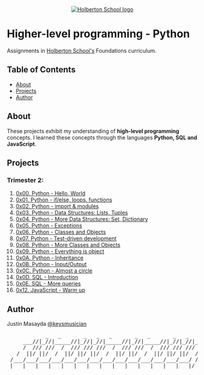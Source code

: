 <p align="center">
  <a href=#>
    <img src="https://intranet.hbtn.io/assets/holberton-logo-full-black-157ccfa3d2134776c1e3f78c0fe682968e8848b64fcacc6187976044f75f35a8.png" alt="Holberton School logo">
  </a>
</p>

# Higher-level programming - Python
Assignments in [Holberton School's](https://www.holbertonschool.com/) Foundations curriculum.

## Table of Contents
* [About](#about)
* [Projects](#projects)
* [Author](#author)

## About
These projects exhibit my understanding of **high-level programming** concepts. I learned these concepts through the languages **Python, SQL and JavaScript**.

## Projects
### Trimester 2:
1. [0x00. Python - Hello, World](https://github.com/keysmusician/holbertonschool-higher_level_programming/tree/main/0x00-hello_world)
2. [0x01. Python - if/else, loops, functions](https://github.com/keysmusician/holbertonschool-higher_level_programming/tree/master/0x01-python-if_else_loops_functions)
3. [0x02. Python - import & modules](https://github.com/keysmusician/holbertonschool-higher_level_programming/tree/master/0x02-python-import_modules)
4. [0x03. Python - Data Structures: Lists, Tuples](https://github.com/keysmusician/holbertonschool-higher_level_programming/tree/master/0x03-python-data_structures)
5. [0x04. Python - More Data Structures: Set, Dictionary](https://github.com/keysmusician/holbertonschool-higher_level_programming/tree/master/0x04-python-more_data_structures)
6. [0x05. Python - Exceptions](https://github.com/keysmusician/holbertonschool-higher_level_programming/tree/master/0x05-python-exceptions)
7. [0x06. Python - Classes and Objects](https://github.com/keysmusician/holbertonschool-higher_level_programming/tree/master/0x06-python-classes)
8. [0x07. Python - Test-driven development](https://github.com/keysmusician/holbertonschool-higher_level_programming/tree/master/0x07-python-test_driven_development)
9. [0x08. Python - More Classes and Objects](https://github.com/keysmusician/holbertonschool-higher_level_programming/tree/master/0x08-python-more_classes)
10. [0x09. Python - Everything is object](https://github.com/keysmusician/holbertonschool-higher_level_programming/tree/master/0x09-python-everything_is_object)
11. [0x0A. Python - Inheritance](https://github.com/keysmusician/holbertonschool-higher_level_programming/tree/master/0x0A-python-inheritance)
12. [0x0B. Python - Input/Output](https://github.com/keysmusician/holbertonschool-higher_level_programming/tree/master/0x0B-python-input_output)
13. [0x0C. Python - Almost a circle](https://github.com/keysmusician/holbertonschool-higher_level_programming/tree/master/0x0C-python-almost_a_circle)
14. [0x0D. SQL - Introduction](https://github.com/keysmusician/holbertonschool-higher_level_programming/tree/master/0x0D-SQL_introduction)
15. [0x0E. SQL - More queries](https://github.com/keysmusician/holbertonschool-higher_level_programming/tree/master/0x0E-SQL_more_queries)
16. [0x12. JavaScript - Warm up](https://github.com/keysmusician/holbertonschool-higher_level_programming/tree/master/0x12-javascript-warm_up)

## Author
Justin Masayda [@keysmusician](https://github.com/keysmusician)
<pre align="center">
            _   _       _   _   _       _   _       _   _   _      
     ___//|_//|_____//|_//|_//|_____//|_//|_____//|_//|_//|___
     /  /// ///  /  /// /// ///  /  /// ///  /  /// /// ///  / |
   /  ||/ ||/  /  ||/ ||/ ||/  /  ||/ ||/  /  ||/ ||/ ||/  / /
 /___/___/___/___/___/___/___/___/___/___/___/___/___/___/ /
|___|___|___|___|___|___|___|___|___|___|___|___|___|___|/
</pre>
<p><span style="font-family: 'Lucida Console'; line-height: 14px; font-size: 14px; display: inline-block;">&nbsp;</span></p>  
